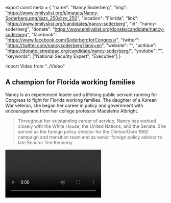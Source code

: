 export const meta = {
  "name": "Nancy Soderberg",
  "img": "https://www.emilyslist.org/i/images/Nancy-Soderberg.png/@zx_250@zy_250",
  "location": "Florida",
  "link": "https://www.emilyslist.org/candidates/nancy-soderberg",
  "id": "nancy-soderberg",
  "donate": "https://www.emilyslist.org/donate/candidate/nancy-soderberg",
  "facebook": "https://www.facebook.com/SoderbergforCongress/",
  "twitter": "https://twitter.com/nancysoderberg?lang=en",
  "website": "",
  "actblue": "https://donate.jstreetpac.org/candidate/nancy-soderberg/",
  "youtube": "",
  "keywords": ["National Security Expert", "Executive"]
}

import Video from "../Video"

## A champion for Florida working families

Nancy is an experienced leader and a lifelong public servant running for Congress to fight for Florida working families. The daughter of a Korean War veteran, she began her career in policy and government with encouragement from her college professor Madeleine Albright.

> Throughout her outstanding career of service, Nancy has worked closely with the White House, the United Nations, and the Senate. She served as the foreign policy director for the Clinton/Gore 1992 campaign and transition team and as senior foreign policy advisor to late Senator Ted Kennedy.

<Video id="NaICigv-b1k" />

Nancy served as the third ranking official of the National Security Council at the White House as deputy assistant to the president for national security affairs.

President Bill Clinton next appointed her to serve as alternate representative to the United Nations in 1997, with the rank of Ambassador.

> She has over a decade of executive leadership experience in global organizations, and is a powerful advocate for conflict prevention and resolution.

President Barack Obama appointed Nancy to serve as chair of the Public Interest Declassification Board in 2011, and she worked tirelessly to increase transparency in national security decisions.

Nancy currently serves as a **professor of foreign policy** and director of the public service leadership program at the University of North Florida and is **president and CEO of Soderberg Global Solutions**, an international consulting firm.

She is an author, a member of the Council on Foreign Relations, and serves on the board of advisors to the president of the Naval Postgraduate School and Naval War College.

## A fighter dedicated to expanding economic opportunity

Nancy is running to expand economic opportunity for Florida working families and to help create good-paying jobs. At a time when an extreme Republican agenda in Congress threatens to undo the progress we’ve worked so hard to make, Nancy is a fierce champion for expanding access to affordable, quality health care — an issue that is deeply personal to her as an American who has carefully managed a pre-existing condition of diabetes for decades. “President Trump’s latest moves — to allow insurers to segregate pools of ‘healthy’ people from those who have pre-existing conditions — will bring us back to the days where even minor or manageable injuries and illnesses become financial catastrophes,” she has said. “Republicans in Congress are no better on this issue, having spent the last seven years trying to end the ACA and put the control of health care back in the hands of insurance accountants.”

## An opportunity to flip an open seat and take back the House

## Nancy is running for an open Republican-held seat after the extreme incumbent she stepped up to challenge, Congressman Ron DeSantis, decided to seek the Florida governorship instead of running for re-election to the House. This is a critical seat in a battleground state, and Nancy has what it takes to win. Let’s show her our full support and help flip this seat send this champion for Florida working families to Congress — and let’s take back the House.
